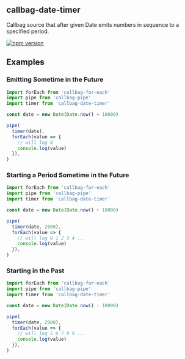 callbag-date-timer
------------------

Callbag source that after given Date emits numbers in sequence to a specified period.

[![npm version](https://badge.fury.io/js/callbag-date-timer.svg)](https://badge.fury.io/js/callbag-date-timer)

## Examples

### Emitting Sometime in the Future

```js
import forEach from 'callbag-for-each'
import pipe from 'callbag-pipe'
import timer from 'callbag-date-timer'

const date = new Date(Date.now() + 10000)

pipe(
  timer(date),
  forEach(value => {
    // will log 0
    console.log(value)
  }),
)
```

### Starting a Period Sometime in the Future

```js
import forEach from 'callbag-for-each'
import pipe from 'callbag-pipe'
import timer from 'callbag-date-timer'

const date = new Date(Date.now() + 10000)

pipe(
  timer(date, 2000),
  forEach(value => {
    // will log 0 1 2 3 4 ...
    console.log(value)
  }),
)
```

### Starting in the Past

```js
import forEach from 'callbag-for-each'
import pipe from 'callbag-pipe'
import timer from 'callbag-date-timer'

const date = new Date(Date.now() - 10000)

pipe(
  timer(date, 2000),
  forEach(value => {
    // will log 5 6 7 8 9 ...
    console.log(value)
  }),
)
```
